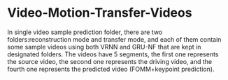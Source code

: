 # Video-Motion-Transfer-Videos
In single video sample prediction folder, there are two folders:reconstruction mode and transfer mode, and each of them contain some sample videos using both VRNN and GRU-NF that are kept in designated folders. The videos have 5 segments, the first one represents the source video, the second one represents the driving video, and the fourth one represents the predicted video (FOMM+keypoint prediction).
